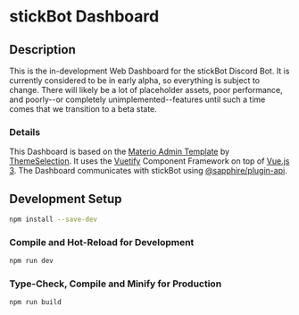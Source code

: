 # stickBot Dashboard

## Description

This is the in-development Web Dashboard for the stickBot Discord Bot. It is currently considered to be in early alpha, so everything is subject to change. There will likely be a lot of placeholder assets, poor performance, and poorly--or completely unimplemented--features until such a time comes that we transition to a beta state.

### Details

This Dashboard is based on the [Materio Admin Template](https://github.com/themeselection/materio-vuetify-vuejs-admin-template-free) by [ThemeSelection](https://themeselection.com/). It uses the [Vuetify](https://vuetifyjs.com/en/) Component Framework on top of [Vue.js 3](https://vuejs.org/). The Dashboard communicates with stickBot using [@sapphire/plugin-api](https://github.com/sapphiredev/plugins/tree/main/packages/api).

## Development Setup

```sh
npm install --save-dev
```

### Compile and Hot-Reload for Development

```sh
npm run dev
```

### Type-Check, Compile and Minify for Production

```sh
npm run build
```

